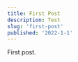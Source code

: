 ```yaml
---
title: First Post
description: Test
slug: 'first-post'
published: '2022-1-1'
---
```


First post.
